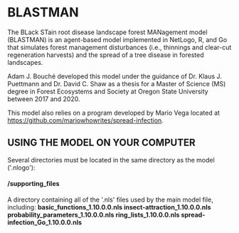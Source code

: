 # BLASTMAN
The BLack STain root disease landscape forest MANagement model (BLASTMAN) is an agent-based model implemented in NetLogo, R, and Go that simulates forest management disturbances (i.e., thinnings and clear-cut regeneration harvests) and the spread of a tree disease in forested landscapes.

Adam J. Bouché developed this model under the guidance of Dr. Klaus J. Puettmann and Dr. David C. Shaw as a thesis for a Master of Science (MS) degree in Forest Ecosystems and Society at Oregon State University between 2017 and 2020.

This model also relies on a program developed by Mario Vega located at https://github.com/mariowhowrites/spread-infection.

## USING THE MODEL ON YOUR COMPUTER
Several directories must be located in the same directory as the model ('.nlogo'):

#### /supporting_files
A directory containing all of the '.nls' files used by the main model file, including:
  **basic_functions_1.10.0.0.nls
  insect-attraction_1.10.0.0.nls
  probability_parameters_1.10.0.0.nls
  ring_lists_1.10.0.0.nls
  spread-infection_Go_1.10.0.0.nls**
